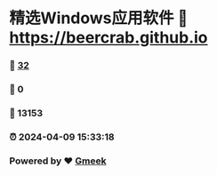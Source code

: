 # 精选Windows应用软件 :link: https://beercrab.github.io 
### :page_facing_up: [32](https://beercrab.github.io/tag.html) 
### :speech_balloon: 0 
### :hibiscus: 13153 
### :alarm_clock: 2024-04-09 15:33:18 
### Powered by :heart: [Gmeek](https://github.com/Meekdai/Gmeek)
